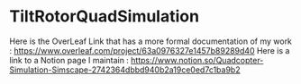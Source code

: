 # TiltRotorQuadSimulation
Here is the OverLeaf Link that has a more formal documentation of my work : https://www.overleaf.com/project/63a0976327e1457b89289d40
Here is a link to a Notion page I maintain : https://www.notion.so/Quadcopter-Simulation-Simscape-2742364dbbd940b2a19ce0ed7c1ba9b2
